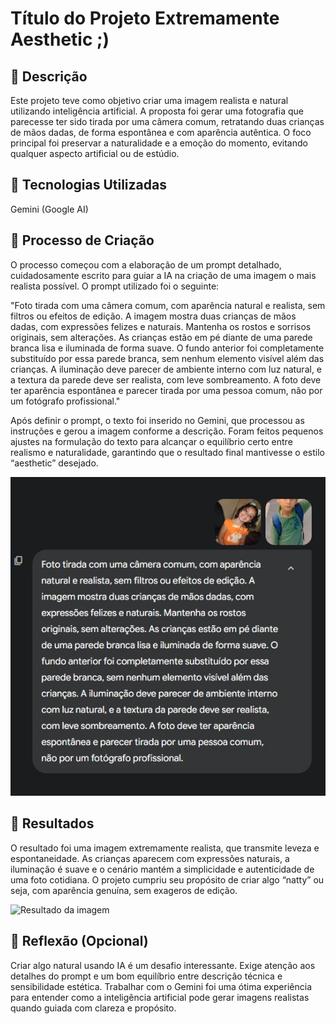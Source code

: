 # Título do Projeto Extremamente Aesthetic ;)

## 📒 Descrição
Este projeto teve como objetivo criar uma imagem realista e natural utilizando inteligência artificial. A proposta foi gerar uma fotografia que parecesse ter sido tirada por uma câmera comum, retratando duas crianças de mãos dadas, de forma espontânea e com aparência autêntica. O foco principal foi preservar a naturalidade e a emoção do momento, evitando qualquer aspecto artificial ou de estúdio.

## 🤖 Tecnologias Utilizadas
Gemini (Google AI)

## 🧐 Processo de Criação
O processo começou com a elaboração de um prompt detalhado, cuidadosamente escrito para guiar a IA na criação de uma imagem o mais realista possível. O prompt utilizado foi o seguinte:

"Foto tirada com uma câmera comum, com aparência natural e realista, sem filtros ou efeitos de edição. A imagem mostra duas crianças de mãos dadas, com expressões felizes e naturais. Mantenha os rostos e sorrisos originais, sem alterações. As crianças estão em pé diante de uma parede branca lisa e iluminada de forma suave. O fundo anterior foi completamente substituído por essa parede branca, sem nenhum elemento visível além das crianças. A iluminação deve parecer de ambiente interno com luz natural, e a textura da parede deve ser realista, com leve sombreamento. A foto deve ter aparência espontânea e parecer tirada por uma pessoa comum, não por um fotógrafo profissional."

Após definir o prompt, o texto foi inserido no Gemini, que processou as instruções e gerou a imagem conforme a descrição. Foram feitos pequenos ajustes na formulação do texto para alcançar o equilíbrio certo entre realismo e naturalidade, garantindo que o resultado final mantivesse o estilo “aesthetic” desejado.

![Captura de Tela do Prompt](./imagem_final/prompt.jpg)

## 🚀 Resultados
O resultado foi uma imagem extremamente realista, que transmite leveza e espontaneidade. As crianças aparecem com expressões naturais, a iluminação é suave e o cenário mantém a simplicidade e autenticidade de uma foto cotidiana. O projeto cumpriu seu propósito de criar algo “natty” ou seja, com aparência genuína, sem exageros de edição.

![Resultado da imagem](./imagem_final/gemini_crianças.png)

## 💭 Reflexão (Opcional)
Criar algo natural usando IA é um desafio interessante. Exige atenção aos detalhes do prompt e um bom equilíbrio entre descrição técnica e sensibilidade estética. Trabalhar com o Gemini foi uma ótima experiência para entender como a inteligência artificial pode gerar imagens realistas quando guiada com clareza e propósito.
